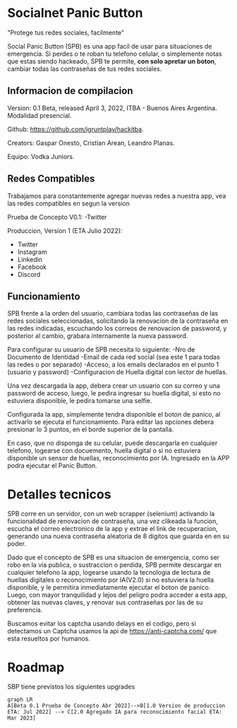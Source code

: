 # Socialnet Panic Button
 "Protege tus redes sociales, facilmente" 

Social Panic Button (SPB) es una app facil de usar para situaciones de emergencia. 
Si perdes o te roban tu telefono celular, o simplemente notas que estas siendo hackeado, SPB te permite, **con solo apretar un boton**, cambiar todas las contraseñas de tus redes sociales. 


## Informacion de compilacion

Version: 0.1 Beta, released April 3, 2022, ITBA - Buenos Aires Argentina. Modalidad presencial.

Github: https://github.com/igruntplay/hackitba.

Creators: Gaspar Onesto, Cristian Arean, Leandro Planas.

Equipo: Vodka Juniors.

## Redes Compatibles
Trabajamos para constantemente agregar nuevas redes a nuestra app, vea las redes compatibles en segun la version

Prueba de Concepto V0.1: 
 -Twitter

Produccion, Version 1 (ETA Julio 2022):
 - Twitter 
 - Instagram
 - Linkedin
 - Facebook
 - Discord

## Funcionamiento
SPB frente a la orden del usuario, cambiara todas las contraseñas de las redes sociales seleccionadas, solicitando la renovacion de la contraseña en las redes indicadas, escuchando los correos de renovacion de password, y posterior al cambio, grabara internamente la nueva password.

Para configurar su usuario de SPB necesita lo siguiente:
-Nro de Documento de Identidad
-Email de cada red social (sea este 1 para todas las redes o por separado)
-Acceso, a los emails declarados en el punto 1 (usuario y password)
-Configuracion de Huella digital con lector de huellas. 

Una vez descargada la app, debera crear un usuario con su correo y una password de acceso, luego, le pedira ingresar su huella digital, si esto no estuviera disponible, le pedira tomarse una selfie. 

Configurada la app, simplemente tendra disponible el boton de panico, al activarlo se ejecuta el funcionamiento. Para editar las opciones debera presionar lo 3 puntos, en el borde superior de la pantalla. 

En caso, que no disponga de su celular, puede descargarla en cualquier telefono, logearse con docuemento, huella digital o si no estuviera disponible un sensor de huellas, reconocimiento por IA. Ingresado en la APP podra ejecutar el Panic Button. 


# Detalles tecnicos

SPB corre en un servidor, con un web scrapper (selenium) activando la funcionalidad de renovacion de contraseña, una vez clikeada la funcion, escucha el correo electronico de la app y extrae el link de recuperacion, generando una nueva contraseña aleatoria de 8 digitos que guarda en en su poder. 

Dado que el concepto de SPB es una situacion de emergencia, como ser robo en la via publica, o sustraccion o perdida, SPB permite descargar en cualquier telefono la app, logearse usando la tecnologia de lectura de huellas digitales o reconocimiento por IA(V2.0) si no estuviera la huella disponible, y le permitira inmediatamente ejecutar el boton de panico. Luego, con mayor tranquilidad y lejos del peligro podra acceder a esta app, obtener las nuevas claves, y renovar sus contraseñas por las de su preferencia. 

Buscamos evitar los captcha usando delays en el codigo, pero si detectamos un Captcha usamos la api de https://anti-captcha.com/ que esta resueltos por humanos.

# Roadmap

SBP tiene previstos los siguientes upgrades

```mermaid
graph LR
A[Beta 0.1 Prueba de Concepto Abr 2022]-->B[1.0 Version de produccion ETA: Jul 2022] --> C[2.0 Agregado IA para reconocimiento facial ETA: Mar 2023] 
```

